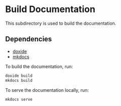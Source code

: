 # Build Documentation

This subdirectory is used to build the documentation.

## Dependencies

- [doxide](https://github.com/lawmurray/doxide)
- [mkdocs](https://github.com/mkdocs/mkdocs)

To build the documentation, run:

```bash
doxide build
mkdocs build
```

To serve the documentation locally, run:

```bash
mkdocs serve
```
